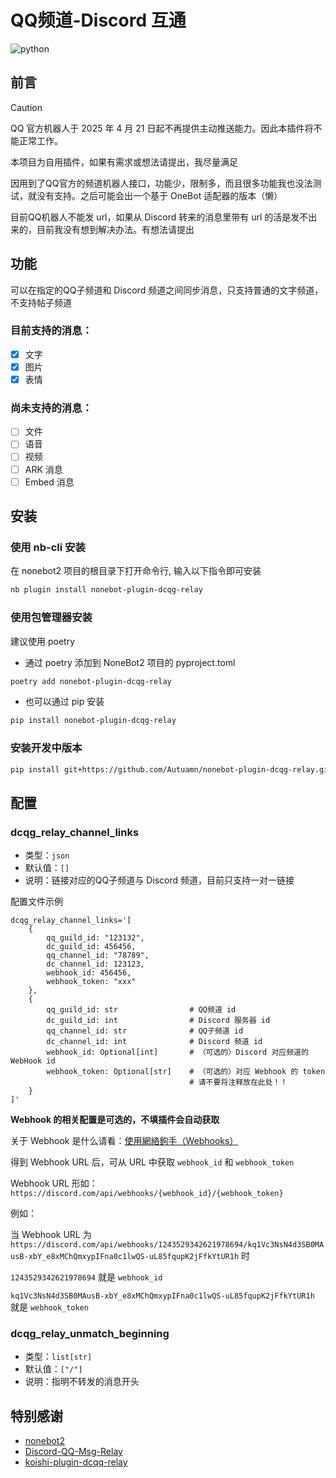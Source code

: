 # QQ频道-Discord 互通
<img src="https://img.shields.io/badge/python-3.9+-blue?logo=python&logoColor=edb641" alt="python">


## 前言

> [!CAUTION]
> QQ 官方机器人于 2025 年 4 月 21 日起不再提供主动推送能力。因此本插件将不能正常工作。

本项目为自用插件，如果有需求或想法请提出，我尽量满足

因用到了QQ官方的频道机器人接口，功能少，限制多，而且很多功能我也没法测试，就没有支持。之后可能会出一个基于 OneBot 适配器的版本（懒）

目前QQ机器人不能发 url，如果从 Discord 转来的消息里带有 url 的活是发不出来的，目前我没有想到解决办法。有想法请提出

## 功能
可以在指定的QQ子频道和 Discord 频道之间同步消息，只支持普通的文字频道，不支持帖子频道

### 目前支持的消息：
- [x] 文字
- [x] 图片
- [x] 表情

### 尚未支持的消息：
- [ ] 文件
- [ ] 语音
- [ ] 视频
- [ ] ARK 消息
- [ ] Embed 消息

## 安装

### 使用 nb-cli 安装
在 nonebot2 项目的根目录下打开命令行, 输入以下指令即可安装
```bash
nb plugin install nonebot-plugin-dcqg-relay
```

### 使用包管理器安装
建议使用 poetry
- 通过 poetry 添加到 NoneBot2 项目的 pyproject.toml
```bash
poetry add nonebot-plugin-dcqg-relay
```
- 也可以通过 pip 安装
```bash
pip install nonebot-plugin-dcqg-relay
```

### 安装开发中版本
```bash
pip install git+https://github.com/Autuamn/nonebot-plugin-dcqg-relay.git@main
```

## 配置
### dcqg_relay_channel_links
- 类型：`json`
- 默认值：`[]`
- 说明：链接对应的QQ子频道与 Discord 频道，目前只支持一对一链接

配置文件示例
```dotenv
dcqg_relay_channel_links='[
    {
        qq_guild_id: "123132",
        dc_guild_id: 456456,
        qq_channel_id: "78789",
        dc_channel_id: 123123,
        webhook_id: 456456,
        webhook_token: "xxx"
    },
    {
        qq_guild_id: str                # QQ频道 id
        dc_guild_id: int                # Discord 服务器 id
        qq_channel_id: str              # QQ子频道 id
        dc_channel_id: int              # Discord 频道 id
        webhook_id: Optional[int]       # （可选的）Discord 对应频道的 WebHook id
        webhook_token: Optional[str]    # （可选的）对应 Webhook 的 token
                                        # 请不要将注释放在此处！！
    }
]'
```
**Webhook 的相关配置是可选的，不填插件会自动获取**

关于 Webhook 是什么请看：[使用網絡鉤手（Webhooks）](https://support.discord.com/hc/zh-tw/articles/228383668-%E4%BD%BF%E7%94%A8%E7%B6%B2%E7%B5%A1%E9%89%A4%E6%89%8B-Webhooks)

得到 Webhook URL 后，可从 URL 中获取 `webhook_id` 和 `webhook_token`

Webhook URL 形如：
`https://discord.com/api/webhooks/{webhook_id}/{webhook_token}`

例如：

当 Webhook URL 为 `https://discord.com/api/webhooks/1243529342621978694/kq1Vc3NsN4d3SB0MAusB-xbY_e8xMChQmxypIFna0c1lwQS-uL85fqupK2jFfkYtUR1h` 时

`1243529342621978694` 就是 `webhook_id`

`kq1Vc3NsN4d3SB0MAusB-xbY_e8xMChQmxypIFna0c1lwQS-uL85fqupK2jFfkYtUR1h` 就是 `webhook_token`


### dcqg_relay_unmatch_beginning
- 类型：`list[str]`
- 默认值：`["/"]`
- 说明：指明不转发的消息开头

## 特别感谢
- [nonebot2](https://github.com/nonebot/nonebot2)
- [Discord-QQ-Msg-Relay](https://github.com/OasisAkari/Discord-QQ-Msg-Relay)
- [koishi-plugin-dcqq-relay](https://github.com/koishijs/koishi-plugin-dcqq-relay)
